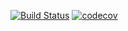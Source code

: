 [![Build Status](https://travis-ci.org/robertoamadeuneto/authorization-service.svg?branch=master)](https://travis-ci.org/robertoamadeuneto/authorization-service)
[![codecov](https://codecov.io/gh/robertoamadeuneto/authorization-service/branch/master/graph/badge.svg)](https://codecov.io/gh/robertoamadeuneto/authorization-service)